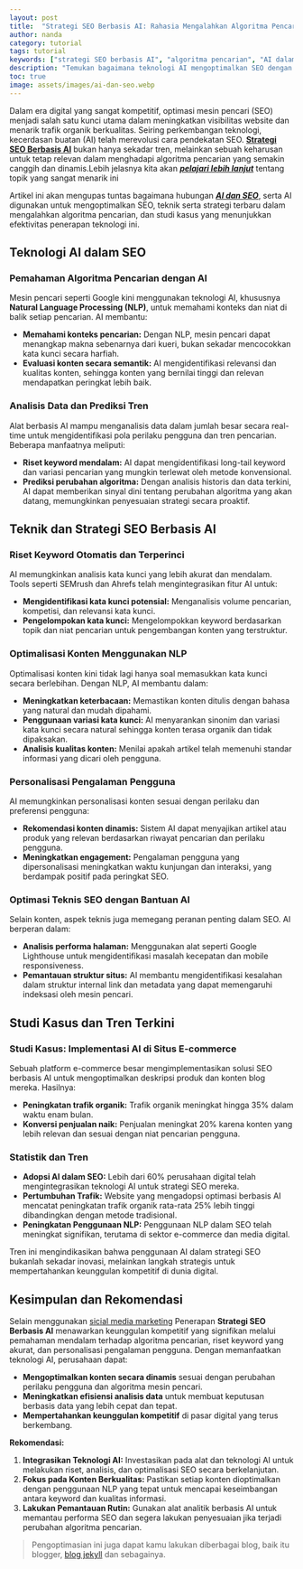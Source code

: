 ```yaml
---
layout: post
title:  "Strategi SEO Berbasis AI: Rahasia Mengalahkan Algoritma Pencarian"
author: nanda
category: tutorial
tags: tutorial
keywords: ["strategi SEO berbasis AI", "algoritma pencarian", "AI dalam SEO", "optimasi SEO", "teknologi AI", "konten SEO", "NLP dalam SEO", "analisis data SEO"]
description: "Temukan bagaimana teknologi AI mengoptimalkan SEO dengan teknik canggih untuk mengalahkan algoritma pencarian melalui analisis mendalam dan studi kasus terkini."
toc: true
image: assets/images/ai-dan-seo.webp
---
```


Dalam era digital yang sangat kompetitif, optimasi mesin pencari (SEO) menjadi salah satu kunci utama dalam meningkatkan visibilitas website dan menarik trafik organik berkualitas. Seiring perkembangan teknologi, kecerdasan buatan (AI) telah merevolusi cara pendekatan SEO. **[Strategi SEO Berbasis AI](https://pediaku.id/strategi-seo-berbasis-ai/)** bukan hanya sekadar tren, melainkan sebuah keharusan untuk tetap relevan dalam menghadapi algoritma pencarian yang semakin canggih dan dinamis.Lebih jelasnya kita akan ***[pelajari lebih lanjut](https://seokeren.id/)*** tentang topik yang sangat menarik ini

Artikel ini akan mengupas tuntas bagaimana hubungan ***[AI dan SEO](https://seokeren.id/informasi/ai-dan-seo-bagaimana-kecerdasan-buatan-mengubah-dunia-seo/)***, serta AI digunakan untuk mengoptimalkan SEO, teknik serta strategi terbaru dalam mengalahkan algoritma pencarian, dan studi kasus yang menunjukkan efektivitas penerapan teknologi ini.

## Teknologi AI dalam SEO

### Pemahaman Algoritma Pencarian dengan AI
Mesin pencari seperti Google kini menggunakan teknologi AI, khususnya **Natural Language Processing (NLP)**, untuk memahami konteks dan niat di balik setiap pencarian. AI membantu:
- **Memahami konteks pencarian:** Dengan NLP, mesin pencari dapat menangkap makna sebenarnya dari kueri, bukan sekadar mencocokkan kata kunci secara harfiah.
- **Evaluasi konten secara semantik:** AI mengidentifikasi relevansi dan kualitas konten, sehingga konten yang bernilai tinggi dan relevan mendapatkan peringkat lebih baik.

### Analisis Data dan Prediksi Tren
Alat berbasis AI mampu menganalisis data dalam jumlah besar secara real-time untuk mengidentifikasi pola perilaku pengguna dan tren pencarian. Beberapa manfaatnya meliputi:
- **Riset keyword mendalam:** AI dapat mengidentifikasi long-tail keyword dan variasi pencarian yang mungkin terlewat oleh metode konvensional.
- **Prediksi perubahan algoritma:** Dengan analisis historis dan data terkini, AI dapat memberikan sinyal dini tentang perubahan algoritma yang akan datang, memungkinkan penyesuaian strategi secara proaktif.

## Teknik dan Strategi SEO Berbasis AI

### Riset Keyword Otomatis dan Terperinci
AI memungkinkan analisis kata kunci yang lebih akurat dan mendalam. Tools seperti SEMrush dan Ahrefs telah mengintegrasikan fitur AI untuk:
- **Mengidentifikasi kata kunci potensial:** Menganalisis volume pencarian, kompetisi, dan relevansi kata kunci.
- **Pengelompokan kata kunci:** Mengelompokkan keyword berdasarkan topik dan niat pencarian untuk pengembangan konten yang terstruktur.

### Optimalisasi Konten Menggunakan NLP
Optimalisasi konten kini tidak lagi hanya soal memasukkan kata kunci secara berlebihan. Dengan NLP, AI membantu dalam:
- **Meningkatkan keterbacaan:** Memastikan konten ditulis dengan bahasa yang natural dan mudah dipahami.
- **Penggunaan variasi kata kunci:** AI menyarankan sinonim dan variasi kata kunci secara natural sehingga konten terasa organik dan tidak dipaksakan.
- **Analisis kualitas konten:** Menilai apakah artikel telah memenuhi standar informasi yang dicari oleh pengguna.

### Personalisasi Pengalaman Pengguna
AI memungkinkan personalisasi konten sesuai dengan perilaku dan preferensi pengguna:
- **Rekomendasi konten dinamis:** Sistem AI dapat menyajikan artikel atau produk yang relevan berdasarkan riwayat pencarian dan perilaku pengguna.
- **Meningkatkan engagement:** Pengalaman pengguna yang dipersonalisasi meningkatkan waktu kunjungan dan interaksi, yang berdampak positif pada peringkat SEO.

### Optimasi Teknis SEO dengan Bantuan AI
Selain konten, aspek teknis juga memegang peranan penting dalam SEO. AI berperan dalam:
- **Analisis performa halaman:** Menggunakan alat seperti Google Lighthouse untuk mengidentifikasi masalah kecepatan dan mobile responsiveness.
- **Pemantauan struktur situs:** AI membantu mengidentifikasi kesalahan dalam struktur internal link dan metadata yang dapat memengaruhi indeksasi oleh mesin pencari.

## Studi Kasus dan Tren Terkini

### Studi Kasus: Implementasi AI di Situs E-commerce
Sebuah platform e-commerce besar mengimplementasikan solusi SEO berbasis AI untuk mengoptimalkan deskripsi produk dan konten blog mereka. Hasilnya:
- **Peningkatan trafik organik:** Trafik organik meningkat hingga 35% dalam waktu enam bulan.
- **Konversi penjualan naik:** Penjualan meningkat 20% karena konten yang lebih relevan dan sesuai dengan niat pencarian pengguna.

### Statistik dan Tren
- **Adopsi AI dalam SEO:** Lebih dari 60% perusahaan digital telah mengintegrasikan teknologi AI untuk strategi SEO mereka.
- **Pertumbuhan Trafik:** Website yang mengadopsi optimasi berbasis AI mencatat peningkatan trafik organik rata-rata 25% lebih tinggi dibandingkan dengan metode tradisional.
- **Peningkatan Penggunaan NLP:** Penggunaan NLP dalam SEO telah meningkat signifikan, terutama di sektor e-commerce dan media digital.

Tren ini mengindikasikan bahwa penggunaan AI dalam strategi SEO bukanlah sekadar inovasi, melainkan langkah strategis untuk mempertahankan keunggulan kompetitif di dunia digital.

## Kesimpulan dan Rekomendasi

Selain menggunakan [sicial media marketing](https://pediaku.id/strategi-social-media-marketing/) Penerapan **Strategi SEO Berbasis AI** menawarkan keunggulan kompetitif yang signifikan melalui pemahaman mendalam terhadap algoritma pencarian, riset keyword yang akurat, dan personalisasi pengalaman pengguna. Dengan memanfaatkan teknologi AI, perusahaan dapat:
- **Mengoptimalkan konten secara dinamis** sesuai dengan perubahan perilaku pengguna dan algoritma mesin pencari.
- **Meningkatkan efisiensi analisis data** untuk membuat keputusan berbasis data yang lebih cepat dan tepat.
- **Mempertahankan keunggulan kompetitif** di pasar digital yang terus berkembang.

**Rekomendasi:**  
1. **Integrasikan Teknologi AI:** Investasikan pada alat dan teknologi AI untuk melakukan riset, analisis, dan optimalisasi SEO secara berkelanjutan.  
2. **Fokus pada Konten Berkualitas:** Pastikan setiap konten dioptimalkan dengan penggunaan NLP yang tepat untuk mencapai keseimbangan antara keyword dan kualitas informasi.  
3. **Lakukan Pemantauan Rutin:** Gunakan alat analitik berbasis AI untuk memantau performa SEO dan segera lakukan penyesuaian jika terjadi perubahan algoritma pencarian.

>Pengoptimasian ini juga dapat kamu lakukan diberbagai blog, baik itu blogger, [blog jekyll](https://kinin.web.id/membuat-blog-jekyll/) dan sebagainya.

